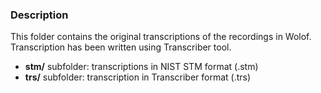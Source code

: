 ### Description
This folder contains the original transcriptions of the recordings in Wolof.    
Transcription has been written using Transcriber tool.    
- **stm/** subfolder: transcriptions in NIST STM format (.stm)    
- **trs/** subfolder: transcription in Transcriber format (.trs)    
